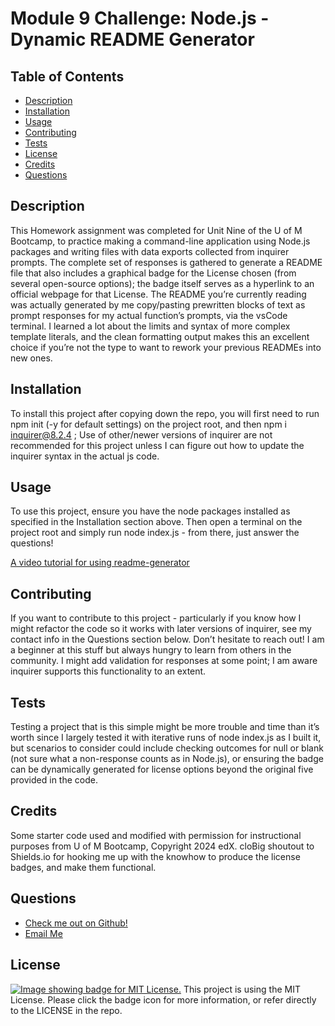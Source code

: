 # Module 9 Challenge: Node.js - Dynamic README Generator

  ## Table of Contents
  - [Description](#description)
  - [Installation](#installation)
  - [Usage](#usage)
  - [Contributing](#contributing)
  - [Tests](#tests)
  - [License](#license)
  - [Credits](#credits)
  - [Questions](#questions)

  ## Description
  This Homework assignment was completed for Unit Nine of the U of M Bootcamp, to practice making a command-line application using Node.js packages and writing files with data exports collected from inquirer prompts. The complete set of responses is gathered to generate a README file that also includes a graphical badge for the License chosen (from several open-source options); the badge itself serves as a hyperlink to an official webpage for that License. The README you’re currently reading was actually generated by me copy/pasting prewritten blocks of text as prompt responses for my actual function’s prompts, via the vsCode terminal. I learned a lot about the limits and syntax of more complex template literals, and the clean formatting output makes this an excellent choice if you’re not the type to want to rework your previous READMEs into new ones.

  ## Installation
  To install this project after copying down the repo, you will first need to run npm init (-y for default settings) on the project root, and then npm i inquirer@8.2.4 ; Use of other/newer versions of inquirer are not recommended for this project unless I can figure out how to update the inquirer syntax in the actual js code.

  ## Usage
  To use this project, ensure you have the node packages installed as specified in the Installation section above. Then open a terminal on the project root and simply run node index.js - from there, just answer the questions!

  [A video tutorial for using readme-generator](https://drive.google.com/file/d/1lYZnOAMy-pIvVc-_zIaOtUkFdfr4m354/view?usp=sharing)

  ## Contributing
  If you want to contribute to this project - particularly if you know how I might refactor the code so it works with later versions of inquirer, see my contact info in the Questions section below. Don’t hesitate to reach out! I am a beginner at this stuff but always hungry to learn from others in the community. I might add validation for responses at some point; I am aware inquirer supports this functionality to an extent.

  ## Tests
  Testing a project that is this simple might be more trouble and time than it’s worth since I largely tested it with iterative runs of node index.js as I built it, but scenarios to consider could include checking outcomes for null or blank (not sure what a non-response counts as in Node.js), or ensuring the badge can be dynamically generated for license options beyond the original five provided in the code.
  
  ## Credits
  Some starter code used and modified with permission for instructional purposes from U of M Bootcamp, Copyright 2024 edX. cloBig shoutout to Shields.io for hooking me up with the knowhow to produce the license badges, and make them functional.
    
  ## Questions
  - [Check me out on Github!](https://www.github.com/floatingpoint-exaflop)
  - [Email Me](mailto:timscallon1@gmail.com?subject=Hello!)

  ## License
  [![Image showing badge for MIT License.](https://img.shields.io/badge/License-MIT_License-blue)](https://mit-license.org/)
 This project is using the MIT License. Please click the badge icon for more information, or refer directly to the LICENSE in the repo.
